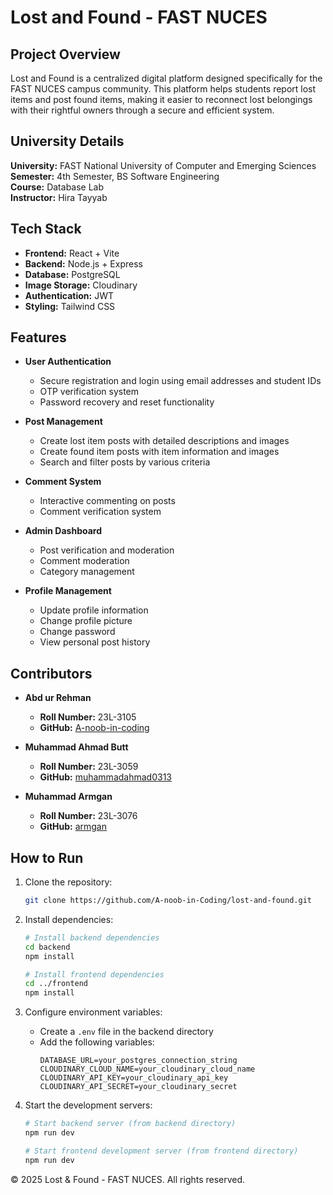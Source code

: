 # Lost and Found - FAST NUCES

## Project Overview
Lost and Found is a centralized digital platform designed specifically for the FAST NUCES campus community. This platform helps students report lost items and post found items, making it easier to reconnect lost belongings with their rightful owners through a secure and efficient system.

## University Details
**University:** FAST National University of Computer and Emerging Sciences  
**Semester:** 4th Semester, BS Software Engineering  
**Course:** Database Lab  
**Instructor:** Hira Tayyab  

## Tech Stack
- **Frontend:** React + Vite
- **Backend:** Node.js + Express
- **Database:** PostgreSQL
- **Image Storage:** Cloudinary
- **Authentication:** JWT
- **Styling:** Tailwind CSS

## Features
- **User Authentication**
  - Secure registration and login using email addresses and student IDs
  - OTP verification system
  - Password recovery and reset functionality

- **Post Management**
  - Create lost item posts with detailed descriptions and images
  - Create found item posts with item information and images
  - Search and filter posts by various criteria

- **Comment System**
  - Interactive commenting on posts
  - Comment verification system

- **Admin Dashboard**
  - Post verification and moderation
  - Comment moderation
  - Category management

- **Profile Management**
  - Update profile information
  - Change profile picture
  - Change password
  - View personal post history

## Contributors
- **Abd ur Rehman**
  - **Roll Number:** 23L-3105
  - **GitHub:** [A-noob-in-coding](https://github.com/A-noob-in-Coding)

- **Muhammad Ahmad Butt**
  - **Roll Number:** 23L-3059
  - **GitHub:** [muhammadahmad0313](https://github.com/muhammadahmad0313)

- **Muhammad Armgan**
  - **Roll Number:** 23L-3076
  - **GitHub:** [armgan](https://github.com)


## How to Run
1. Clone the repository:
   ```bash
   git clone https://github.com/A-noob-in-Coding/lost-and-found.git
   ```

2. Install dependencies:
   ```bash
   # Install backend dependencies
   cd backend
   npm install

   # Install frontend dependencies
   cd ../frontend
   npm install
   ```

3. Configure environment variables:
   - Create a `.env` file in the backend directory
   - Add the following variables:
     ```
     DATABASE_URL=your_postgres_connection_string
     CLOUDINARY_CLOUD_NAME=your_cloudinary_cloud_name
     CLOUDINARY_API_KEY=your_cloudinary_api_key
     CLOUDINARY_API_SECRET=your_cloudinary_secret
     ```

4. Start the development servers:
   ```bash
   # Start backend server (from backend directory)
   npm run dev

   # Start frontend development server (from frontend directory)
   npm run dev
   ```

© 2025 Lost & Found - FAST NUCES. All rights reserved.
